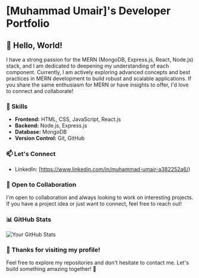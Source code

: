 # [Muhammad Umair]'s Developer Portfolio

## 👋 Hello, World!

I have a strong passion for the MERN (MongoDB, Express.js, React, Node.js) stack, and I am dedicated to deepening my understanding of each component. Currently, I am actively exploring advanced concepts and best practices in MERN development to build robust and scalable applications. If you share the same enthusiasm for MERN or have insights to offer, I'd love to connect and collaborate!

### 🚀 Skills

- **Frontend:** HTML, CSS, JavaScript, React.js
- **Backend:** Node.js, Express.js
- **Database:** MongoDB
- **Version Control:** Git, GitHub



### 📫 Let's Connect

- LinkedIn: [https://www.linkedin.com/in/muhammad-umair-a382252a6/)

### 🤝 Open to Collaboration

I'm open to collaboration and always looking to work on interesting projects. If you have a project idea or just want to connect, feel free to reach out!


### 📊 GitHub Stats

![Your GitHub Stats](https://github-readme-stats.vercel.app/api?username=muhammad-umair42&show_icons=true&hide_title=true&count_private=true&theme=radical)

### 🙏 Thanks for visiting my profile!

Feel free to explore my repositories and don't hesitate to contact me. Let's build something amazing together! 🚀
